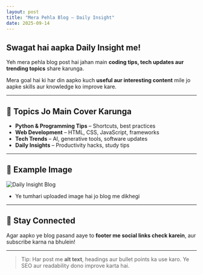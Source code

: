 ```yaml
---
layout: post
title: "Mera Pehla Blog — Daily Insight"
date: 2025-09-14
---
```


## Swagat hai aapka Daily Insight me!

Yeh mera pehla blog post hai jahan main **coding tips, tech updates aur trending topics** share karunga.  

Mera goal hai ki har din aapko kuch **useful aur interesting content** mile jo aapke skills aur knowledge ko improve kare.  

---

## 🔹 Topics Jo Main Cover Karunga

- **Python & Programming Tips** – Shortcuts, best practices  
- **Web Development** – HTML, CSS, JavaScript, frameworks  
- **Tech Trends** – AI, generative tools, software updates  
- **Daily Insights** – Productivity hacks, study tips  

---

## 🔹 Example Image

![Daily Insight Blog](https://github.com/Chauhan0047/dailyinsight/blob/master/images/jekyll-now-theme-screenshot.jpg?raw=true)  

- Ye tumhari uploaded image hai jo blog me dikhegi  

---

## 🔹 Stay Connected

Agar aapko ye blog pasand aaye to **footer me social links check karein**, aur subscribe karna na bhulein!  

---

> Tip: Har post me **alt text**, headings aur bullet points ka use karo. Ye SEO aur readability dono improve karta hai.

